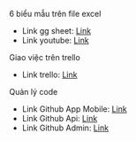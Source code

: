 6 biểu mẫu trên file excel
  - Link gg sheet: [Link](https://trello.com/invite/b/ScwEuP72/ATTIe4b45455d0341b5cc8861b9a739d7f0e9415DE14/aglienhom7md18302trello)
  - Link youtube: [Link](https://youtu.be/6h1HyIC6ugY)

Giao việc trên trello
 - Link trello: [Link](https://trello.com/invite/b/ScwEuP72/ATTIe4b45455d0341b5cc8861b9a739d7f0e9415DE14/aglienhom7md18302trello)
    
Quản lý code
  - Link Github App Mobile: [Link](https://github.com/nqmgaming/shose-shop)
- Link Github Api: [Link](https://github.com/nqmgaming/shoes-shop-api)
- Link Github Admin:  [Link](https://github.com/nqmgaming/ShoesShopAdmin)
